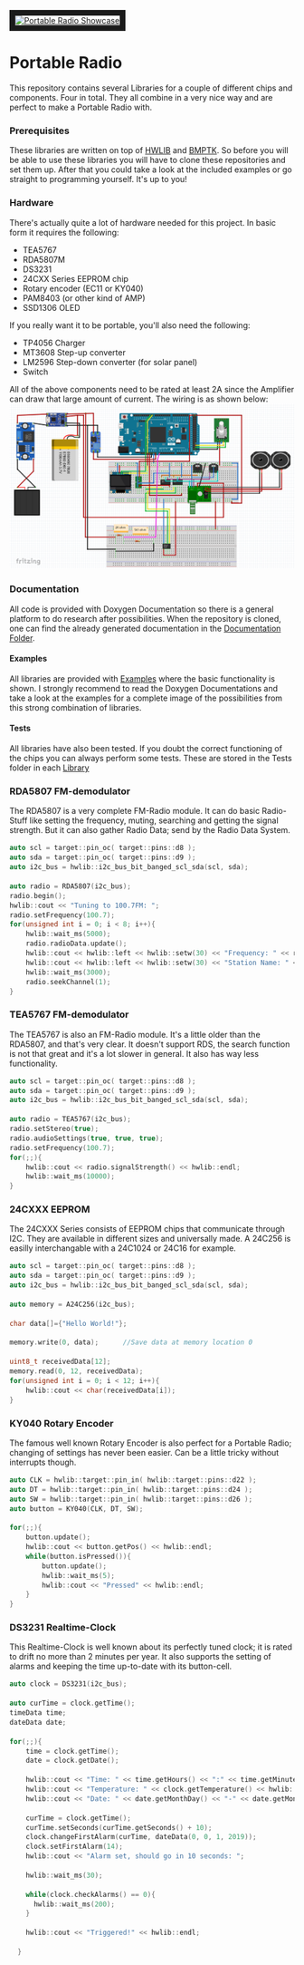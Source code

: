 <a href="http://www.youtube.com/watch?feature=player_embedded&v=6c8df05tsIs
" target="_blank"><img src="http://img.youtube.com/vi/6c8df05tsIs/0.jpg" 
alt="Portable Radio Showcase" width="240" height="180" border="10" /></a>
# Portable Radio
This repository contains several Libraries for a couple of different chips and components. Four in total. They all combine in a very nice way and are perfect to make a Portable Radio with.
### Prerequisites
These libraries are written on top of [HWLIB](https://github.com/wovo/hwlib) and [BMPTK](https://github.com/wovo/bmptk). So before you will be able to use these libraries you will have to clone these repositories and set them up. After that you could take a look at the included examples or go straight to programming yourself. It's up to you!
### Hardware
There's actually quite a lot of hardware needed for this project. In basic form it requires the following:
- TEA5767
- RDA5807M
- DS3231
- 24CXX Series EEPROM chip
- Rotary encoder (EC11 or KY040)
- PAM8403 (or other kind of AMP)
- SSD1306 OLED

If you really want it to be portable, you'll also need the following:
- TP4056 Charger
- MT3608 Step-up converter
- LM2596 Step-down converter (for solar panel)
- Switch

All of the above components need to be rated at least 2A since the Amplifier can draw that large amount of current. The wiring is as shown below:
![alt text](/Deliverables/WiringDiagram.PNG "Wiring Diagram")

### Documentation
All code is provided with Doxygen Documentation so there is a general platform to do research after possibilities. When the repository is cloned, one can find the already generated documentation in the [Documentation Folder](/Documentation).
#### Examples
All libraries are provided with [Examples](/Examples) where the basic functionality is shown. I strongly recommend to read the Doxygen Documentations and take a look at the examples for a complete image of the possibilities from this strong combination of libraries.
#### Tests
All libraries have also been tested. If you doubt the correct functioning of the chips you can always perform some tests. These are stored in the Tests folder in each [Library](/Library)
### RDA5807 FM-demodulator
The RDA5807 is a very complete FM-Radio module. It can do basic Radio-Stuff like setting the frequency, muting, searching and getting the signal strength. But it can also gather Radio Data; send by the Radio Data System.
```C++
auto scl = target::pin_oc( target::pins::d8 );
auto sda = target::pin_oc( target::pins::d9 );
auto i2c_bus = hwlib::i2c_bus_bit_banged_scl_sda(scl, sda);

auto radio = RDA5807(i2c_bus);
radio.begin();
hwlib::cout << "Tuning to 100.7FM: ";
radio.setFrequency(100.7);
for(unsigned int i = 0; i < 8; i++){
    hwlib::wait_ms(5000);
    radio.radioData.update();
    hwlib::cout << hwlib::left << hwlib::setw(30) << "Frequency: " << radio.getIntFrequency() << hwlib::endl;
    hwlib::cout << hwlib::left << hwlib::setw(30) << "Station Name: " << radio.radioData.stationName() << hwlib::endl;
    hwlib::wait_ms(3000);
    radio.seekChannel(1);
}
```
### TEA5767 FM-demodulator
The TEA5767 is also an FM-Radio module. It's a little older than the RDA5807, and that's very clear. It doesn't support RDS, the search function is not that great and it's a lot slower in general. It also has way less functionality.
```C++
auto scl = target::pin_oc( target::pins::d8 );
auto sda = target::pin_oc( target::pins::d9 );
auto i2c_bus = hwlib::i2c_bus_bit_banged_scl_sda(scl, sda);

auto radio = TEA5767(i2c_bus);
radio.setStereo(true);
radio.audioSettings(true, true, true);
radio.setFrequency(100.7);
for(;;){
    hwlib::cout << radio.signalStrength() << hwlib::endl;
    hwlib::wait_ms(10000);
}
```
### 24CXXX EEPROM
The 24CXXX Series consists of EEPROM chips that communicate through I2C. They are available in different sizes and universally made. A 24C256 is easilly interchangable with a 24C1024 or 24C16 for example.
```C++
auto scl = target::pin_oc( target::pins::d8 );
auto sda = target::pin_oc( target::pins::d9 );
auto i2c_bus = hwlib::i2c_bus_bit_banged_scl_sda(scl, sda);

auto memory = A24C256(i2c_bus);

char data[]={"Hello World!"};

memory.write(0, data);      //Save data at memory location 0

uint8_t receivedData[12];
memory.read(0, 12, receivedData);
for(unsigned int i = 0; i < 12; i++){
    hwlib::cout << char(receivedData[i]);
}
```
### KY040 Rotary Encoder
The famous well known Rotary Encoder is also perfect for a Portable Radio; changing of settings has never been easier. Can be a little tricky without interrupts though.
```C++
auto CLK = hwlib::target::pin_in( hwlib::target::pins::d22 );
auto DT = hwlib::target::pin_in( hwlib::target::pins::d24 );
auto SW = hwlib::target::pin_in( hwlib::target::pins::d26 );
auto button = KY040(CLK, DT, SW);

for(;;){
    button.update();
    hwlib::cout << button.getPos() << hwlib::endl;
    while(button.isPressed()){
        button.update();
        hwlib::wait_ms(5);
        hwlib::cout << "Pressed" << hwlib::endl;
    }
}
```
### DS3231 Realtime-Clock
This Realtime-Clock is well known about its perfectly tuned clock; it is rated to drift no more than 2 minutes per year. It also supports the setting of alarms and keeping the time up-to-date with its button-cell.
```C++
auto clock = DS3231(i2c_bus);

auto curTime = clock.getTime();
timeData time;
dateData date;

for(;;){
    time = clock.getTime();
    date = clock.getDate();
    
    hwlib::cout << "Time: " << time.getHours() << ":" << time.getMinutes() << ":" << time.getSeconds() << hwlib::endl;
    hwlib::cout << "Temperature: " << clock.getTemperature() << hwlib::endl;
    hwlib::cout << "Date: " << date.getMonthDay() << "-" << date.getMonth() << "-" << date.getYear() << hwlib::endl << hwlib::endl;
    
    curTime = clock.getTime();
    curTime.setSeconds(curTime.getSeconds() + 10);
    clock.changeFirstAlarm(curTime, dateData(0, 0, 1, 2019));
    clock.setFirstAlarm(14);
    hwlib::cout << "Alarm set, should go in 10 seconds: ";

    hwlib::wait_ms(30);

    while(clock.checkAlarms() == 0){
      hwlib::wait_ms(200);
    }

    hwlib::cout << "Triggered!" << hwlib::endl;
  
  }
  ```
